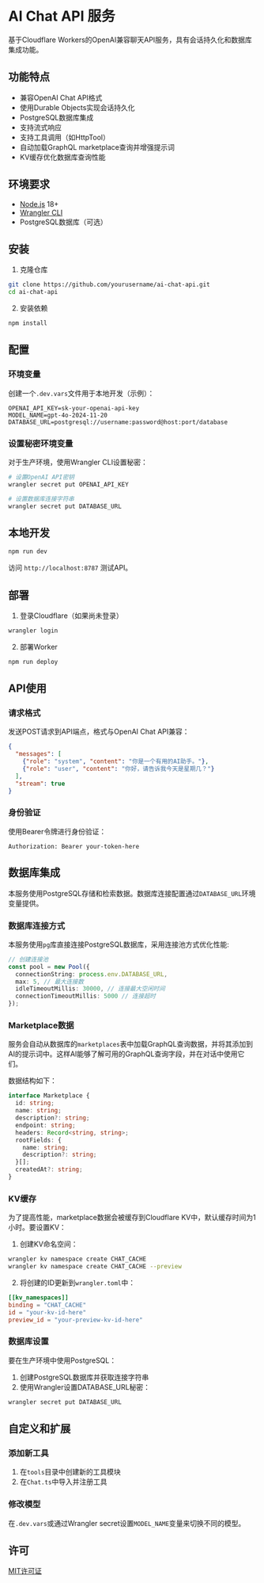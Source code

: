 # AI Chat API 服务

基于Cloudflare Workers的OpenAI兼容聊天API服务，具有会话持久化和数据库集成功能。

## 功能特点

- 兼容OpenAI Chat API格式
- 使用Durable Objects实现会话持久化
- PostgreSQL数据库集成
- 支持流式响应
- 支持工具调用（如HttpTool）
- 自动加载GraphQL marketplace查询并增强提示词
- KV缓存优化数据库查询性能

## 环境要求

- [Node.js](https://nodejs.org/) 18+
- [Wrangler CLI](https://developers.cloudflare.com/workers/wrangler/install-and-update/)
- PostgreSQL数据库（可选）

## 安装

1. 克隆仓库

```bash
git clone https://github.com/yourusername/ai-chat-api.git
cd ai-chat-api
```

2. 安装依赖

```bash
npm install
```

## 配置

### 环境变量

创建一个`.dev.vars`文件用于本地开发（示例）：

```
OPENAI_API_KEY=sk-your-openai-api-key
MODEL_NAME=gpt-4o-2024-11-20
DATABASE_URL=postgresql://username:password@host:port/database
```

### 设置秘密环境变量

对于生产环境，使用Wrangler CLI设置秘密：

```bash
# 设置OpenAI API密钥
wrangler secret put OPENAI_API_KEY

# 设置数据库连接字符串
wrangler secret put DATABASE_URL
```

## 本地开发

```bash
npm run dev
```

访问 `http://localhost:8787` 测试API。

## 部署

1. 登录Cloudflare（如果尚未登录）

```bash
wrangler login
```

2. 部署Worker

```bash
npm run deploy
```

## API使用

### 请求格式

发送POST请求到API端点，格式与OpenAI Chat API兼容：

```json
{
  "messages": [
    {"role": "system", "content": "你是一个有用的AI助手。"},
    {"role": "user", "content": "你好，请告诉我今天是星期几？"}
  ],
  "stream": true
}
```

### 身份验证

使用Bearer令牌进行身份验证：

```
Authorization: Bearer your-token-here
```

## 数据库集成

本服务使用PostgreSQL存储和检索数据。数据库连接配置通过`DATABASE_URL`环境变量提供。

### 数据库连接方式

本服务使用`pg`库直接连接PostgreSQL数据库，采用连接池方式优化性能:

```typescript
// 创建连接池
const pool = new Pool({
  connectionString: process.env.DATABASE_URL,
  max: 5, // 最大连接数
  idleTimeoutMillis: 30000, // 连接最大空闲时间
  connectionTimeoutMillis: 5000 // 连接超时
});
```

### Marketplace数据

服务会自动从数据库的`marketplaces`表中加载GraphQL查询数据，并将其添加到AI的提示词中。这样AI能够了解可用的GraphQL查询字段，并在对话中使用它们。

数据结构如下：
```typescript
interface Marketplace {
  id: string;
  name: string;
  description?: string;
  endpoint: string;
  headers: Record<string, string>;
  rootFields: {
    name: string;
    description?: string;
  }[];
  createdAt?: string;
}
```

### KV缓存

为了提高性能，marketplace数据会被缓存到Cloudflare KV中，默认缓存时间为1小时。要设置KV：

1. 创建KV命名空间：
```bash
wrangler kv namespace create CHAT_CACHE
wrangler kv namespace create CHAT_CACHE --preview
```

2. 将创建的ID更新到`wrangler.toml`中：
```toml
[[kv_namespaces]]
binding = "CHAT_CACHE"
id = "your-kv-id-here"
preview_id = "your-preview-kv-id-here"
```

### 数据库设置

要在生产环境中使用PostgreSQL：

1. 创建PostgreSQL数据库并获取连接字符串
2. 使用Wrangler设置DATABASE_URL秘密：

```bash
wrangler secret put DATABASE_URL
```

## 自定义和扩展

### 添加新工具

1. 在`tools`目录中创建新的工具模块
2. 在`Chat.ts`中导入并注册工具

### 修改模型

在`.dev.vars`或通过Wrangler secret设置`MODEL_NAME`变量来切换不同的模型。

## 许可

[MIT许可证](LICENSE)
